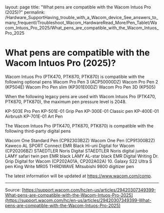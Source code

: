layout: page
title: "What pens are compatible with the Wacom Intuos Pro (2025)?"
permalink: /Hardware_SupportHaving_trouble_with_a_Wacom_device_See_answers_to_many_frequentl/Troubleshoot_Wacom_HardwareRead_More/Pen_Tablet/Wacom_Intuos_Pro_2025/What_pens_are_compatible_with_the_Wacom_Intuos_Pro_2025

# What pens are compatible with the Wacom Intuos Pro (2025)?

Wacom Intuos Pro (PTK470, PTK670, PTK870) is compatible with the following optional pens
Wacom Pro Pen 3 (ACP50000DZ)
Wacom Pro Pen 2 (KP504E)
Wacom Pro Pen slim (KP301E00DZ)
Wacom Pro Pen 3D (KP505)


When the following legacy pens are used with Wacom Intuos Pro (PTK470, PTK670, PTK870), the maximum pen pressure level is 2048.


KP-503E Pro Pen
KP-501E-01 Grip Pen
KP-300E-01 Classic pen
KP-400E-01 Airbrush
KP-701E-01 Art Pen


The Wacom Intuos Pro (PTK470, PTK670, PTK870) is compatible with the following third-party digital pens


Wacom One Standard Pen (CP92303B2Z)
Wacom One Pen (CP91300B2Z)
Kaweco AL SPORT Connect EMR Black
Hi-uni Digital for Wacom (CP20206BZ)
STAEDTLER Noris Digital
STAEDTLER Noris digital jumbo
LAMY safari twin pen EMR black
LAMY AL-star black EMR Digital Writing
Dr. Grip Digital for Wacom (CP202A01A, CP202A02A) 10.
Galaxy S22 Ultra S pen
King Write MR05
THIRDWAVE Mitsubishi 9800 digitizer pen


The latest information will be updated at https://www.wacom.com/comp.

---
Source: [https://support.wacom.com/hc/en-us/articles/29420307349399-What-pens-are-compatible-with-the-Wacom-Intuos-Pro-2025](https://support.wacom.com/hc/en-us/articles/29420307349399-What-pens-are-compatible-with-the-Wacom-Intuos-Pro-2025)
